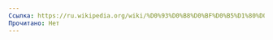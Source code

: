 ```yaml
---
Ссылка: https://ru.wikipedia.org/wiki/%D0%93%D0%B8%D0%BF%D0%B5%D1%80%D0%B1%D0%BE%D0%BB%D0%BE%D0%B8%D0%B4_%D0%B8%D0%BD%D0%B6%D0%B5%D0%BD%D0%B5%D1%80%D0%B0_%D0%93%D0%B0%D1%80%D0%B8%D0%BD%D0%B0
Прочитано: Нет
---
```


